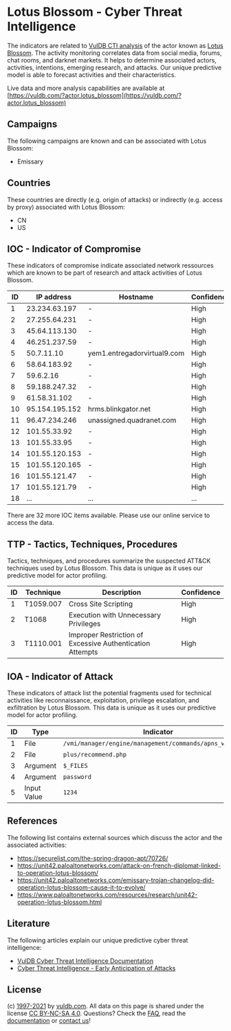 # Lotus Blossom - Cyber Threat Intelligence

The indicators are related to [VulDB CTI analysis](https://vuldb.com/?doc.cti) of the actor known as [Lotus Blossom](https://vuldb.com/?actor.lotus_blossom). The activity monitoring correlates data from social media, forums, chat rooms, and darknet markets. It helps to determine associated actors, activities, intentions, emerging research, and attacks. Our unique predictive model is able to forecast activities and their characteristics.

Live data and more analysis capabilities are available at [https://vuldb.com/?actor.lotus_blossom](https://vuldb.com/?actor.lotus_blossom)

## Campaigns

The following campaigns are known and can be associated with Lotus Blossom:

* Emissary

## Countries

These countries are directly (e.g. origin of attacks) or indirectly (e.g. access by proxy) associated with Lotus Blossom:

* CN
* US

## IOC - Indicator of Compromise

These indicators of compromise indicate associated network ressources which are known to be part of research and attack activities of Lotus Blossom.

ID | IP address | Hostname | Confidence
-- | ---------- | -------- | ----------
1 | 23.234.63.197 | - | High
2 | 27.255.64.231 | - | High
3 | 45.64.113.130 | - | High
4 | 46.251.237.59 | - | High
5 | 50.7.11.10 | yem1.entregadorvirtual9.com | High
6 | 58.64.183.92 | - | High
7 | 59.6.2.16 | - | High
8 | 59.188.247.32 | - | High
9 | 61.58.31.102 | - | High
10 | 95.154.195.152 | hrms.blinkgator.net | High
11 | 96.47.234.246 | unassigned.quadranet.com | High
12 | 101.55.33.92 | - | High
13 | 101.55.33.95 | - | High
14 | 101.55.120.153 | - | High
15 | 101.55.120.165 | - | High
16 | 101.55.121.47 | - | High
17 | 101.55.121.79 | - | High
18 | ... | ... | ...

There are 32 more IOC items available. Please use our online service to access the data.

## TTP - Tactics, Techniques, Procedures

Tactics, techniques, and procedures summarize the suspected ATT&CK techniques used by Lotus Blossom. This data is unique as it uses our predictive model for actor profiling.

ID | Technique | Description | Confidence
-- | --------- | ----------- | ----------
1 | T1059.007 | Cross Site Scripting | High
2 | T1068 | Execution with Unnecessary Privileges | High
3 | T1110.001 | Improper Restriction of Excessive Authentication Attempts | High

## IOA - Indicator of Attack

These indicators of attack list the potential fragments used for technical activities like reconnaissance, exploitation, privilege escalation, and exfiltration by Lotus Blossom. This data is unique as it uses our predictive model for actor profiling.

ID | Type | Indicator | Confidence
-- | ---- | --------- | ----------
1 | File | `/vmi/manager/engine/management/commands/apns_worker.py` | High
2 | File | `plus/recommend.php` | High
3 | Argument | `$_FILES` | Low
4 | Argument | `password` | Medium
5 | Input Value | `1234` | Low

## References

The following list contains external sources which discuss the actor and the associated activities:

* https://securelist.com/the-spring-dragon-apt/70726/
* https://unit42.paloaltonetworks.com/attack-on-french-diplomat-linked-to-operation-lotus-blossom/
* https://unit42.paloaltonetworks.com/emissary-trojan-changelog-did-operation-lotus-blossom-cause-it-to-evolve/
* https://www.paloaltonetworks.com/resources/research/unit42-operation-lotus-blossom.html

## Literature

The following articles explain our unique predictive cyber threat intelligence:

* [VulDB Cyber Threat Intelligence Documentation](https://vuldb.com/?doc.cti)
* [Cyber Threat Intelligence - Early Anticipation of Attacks](https://www.scip.ch/en/?labs.20201022)

## License

(c) [1997-2021](https://vuldb.com/?doc.changelog) by [vuldb.com](https://vuldb.com/?doc.about). All data on this page is shared under the license [CC BY-NC-SA 4.0](https://creativecommons.org/licenses/by-nc-sa/4.0/). Questions? Check the [FAQ](https://vuldb.com/?doc.faq), read the [documentation](https://vuldb.com/?doc) or [contact us](https://vuldb.com/?contact)!
